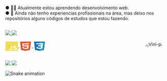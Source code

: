 ● 🐱‍💻 Atualmente estou aprendendo desenvolvimento web. <br>
● 🚀 Ainda não tenho experiencias profissionais na área, mas deixo nos repositórios alguns códigos de estudos que estou fazendo.
  ##
  <a href="https://github.com/ViniciusRam">
  <img height="180em" src="https://github-readme-stats.vercel.app/api?username=ViniciusRam&show_icons=true&theme=cobalt&include_all_commits=true&count_private=true"/>
  <img height="180em" src="https://github-readme-stats.vercel.app/api/top-langs/?username=ViniciusRam&layout=compact&langs_count=7&theme=cobalt"/>
</div>
<div style="display: inline_block"><br>
  <img align="center" alt="Vini-Js" height="30" width="40" src="https://raw.githubusercontent.com/devicons/devicon/master/icons/javascript/javascript-plain.svg">
  <img align="center" alt="Vini-HTML" height="30" width="40" src="https://raw.githubusercontent.com/devicons/devicon/master/icons/html5/html5-original.svg">
  <img align="center" alt="Vini-CSS" height="30" width="40" src="https://raw.githubusercontent.com/devicons/devicon/master/icons/css3/css3-original.svg">
  <img align="right" alt="Vini-pic" height="150" style="border-radius:50px;"         src="https://i.picasion.com/pic91/fcea650627f300f0b4ab8212459d473b.gif">
</div>
  
  ##
 
<div> 
<a href="https://www.instagram.com/vinicius.ski/" target="_blank"><img src="https://img.shields.io/badge/-Instagram-%23E4405F?style=for-the-badge&logo=instagram&logoColor=white" target="_blank"></a>
<a href = "mailto:viniciuseduardorr@gmail.com"><img src="https://img.shields.io/badge/-Gmail-%23333?style=for-the-badge&logo=gmail&logoColor=white" target="_blank"></a>
 
  ![Snake animation](https://github.com/ViniciusRam/ViniciusRam/blob/output/github-contribution-grid-snake.svg)
 
</div>

